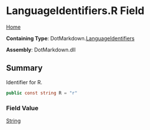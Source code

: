 # LanguageIdentifiers\.R Field

[Home](../../../README.md)

**Containing Type**: DotMarkdown\.[LanguageIdentifiers](../README.md)

**Assembly**: DotMarkdown\.dll

## Summary

Identifier for R\.

```csharp
public const string R = "r"
```

### Field Value

[String](https://docs.microsoft.com/en-us/dotnet/api/system.string)

